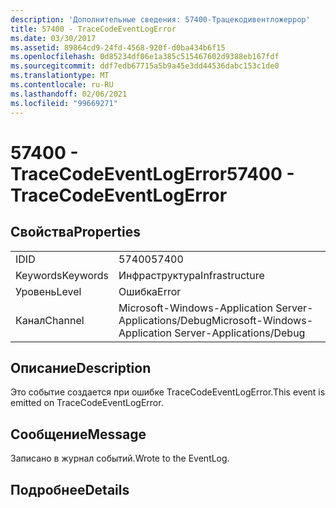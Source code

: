 ```yaml
---
description: 'Дополнительные сведения: 57400-Трацекодивентложеррор'
title: 57400 - TraceCodeEventLogError
ms.date: 03/30/2017
ms.assetid: 89864cd9-24fd-4568-920f-d0ba434b6f15
ms.openlocfilehash: 0d85234df06e1a385c515467602d9388eb167fdf
ms.sourcegitcommit: ddf7edb67715a5b9a45e3dd44536dabc153c1de0
ms.translationtype: MT
ms.contentlocale: ru-RU
ms.lasthandoff: 02/06/2021
ms.locfileid: "99669271"
---
```

# <a name="57400---tracecodeeventlogerror"></a><span data-ttu-id="21823-103">57400 - TraceCodeEventLogError</span><span class="sxs-lookup"><span data-stu-id="21823-103">57400 - TraceCodeEventLogError</span></span>

## <a name="properties"></a><span data-ttu-id="21823-104">Свойства</span><span class="sxs-lookup"><span data-stu-id="21823-104">Properties</span></span>  
  
|||  
|-|-|  
|<span data-ttu-id="21823-105">ID</span><span class="sxs-lookup"><span data-stu-id="21823-105">ID</span></span>|<span data-ttu-id="21823-106">57400</span><span class="sxs-lookup"><span data-stu-id="21823-106">57400</span></span>|  
|<span data-ttu-id="21823-107">Keywords</span><span class="sxs-lookup"><span data-stu-id="21823-107">Keywords</span></span>|<span data-ttu-id="21823-108">Инфраструктура</span><span class="sxs-lookup"><span data-stu-id="21823-108">Infrastructure</span></span>|  
|<span data-ttu-id="21823-109">Уровень</span><span class="sxs-lookup"><span data-stu-id="21823-109">Level</span></span>|<span data-ttu-id="21823-110">Ошибка</span><span class="sxs-lookup"><span data-stu-id="21823-110">Error</span></span>|  
|<span data-ttu-id="21823-111">Канал</span><span class="sxs-lookup"><span data-stu-id="21823-111">Channel</span></span>|<span data-ttu-id="21823-112">Microsoft-Windows-Application Server-Applications/Debug</span><span class="sxs-lookup"><span data-stu-id="21823-112">Microsoft-Windows-Application Server-Applications/Debug</span></span>|  
  
## <a name="description"></a><span data-ttu-id="21823-113">Описание</span><span class="sxs-lookup"><span data-stu-id="21823-113">Description</span></span>  

 <span data-ttu-id="21823-114">Это событие создается при ошибке TraceCodeEventLogError.</span><span class="sxs-lookup"><span data-stu-id="21823-114">This event is emitted on TraceCodeEventLogError.</span></span>  
  
## <a name="message"></a><span data-ttu-id="21823-115">Сообщение</span><span class="sxs-lookup"><span data-stu-id="21823-115">Message</span></span>  

 <span data-ttu-id="21823-116">Записано в журнал событий.</span><span class="sxs-lookup"><span data-stu-id="21823-116">Wrote to the EventLog.</span></span>  
  
## <a name="details"></a><span data-ttu-id="21823-117">Подробнее</span><span class="sxs-lookup"><span data-stu-id="21823-117">Details</span></span>
